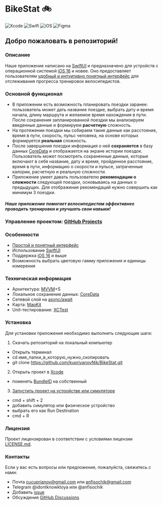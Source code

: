 # **BikeStat 🚲**

![Xcode](https://img.shields.io/badge/Xcode-007ACC?style=for-the-badge&logo=Xcode&logoColor=white)
![Swift](https://img.shields.io/badge/swift-F54A2A?style=for-the-badge&logo=swift&logoColor=white)
![iOS](https://img.shields.io/badge/iOS-000000?style=for-the-badge&logo=ios&logoColor=white)
![Figma](https://img.shields.io/badge/figma-%23F24E1E.svg?style=for-the-badge&logo=figma&logoColor=white)

## Добро пожаловать в репозиторий!

### Описание
Наше приложение написано на [SwiftUI](https://developer.apple.com/xcode/swiftui/) и предназначено для устройств с операционной системой [iOS 16](https://ru.wikipedia.org/wiki/IOS_16) и новее. 
Оно предоставляет пользователям [удобный и интуитивно понятный интерфейс](https://www.figma.com/file/9rCteZ4QIBH2Uw3MMreihN/the-true-bikestat?type=design&node-id=441%3A1121&mode=design&t=SWfG9qbFdvQHJvIh-1) для отслеживания прогресса тренировок велосипедистов. 

### Основной функционал
- В приложении есть возможность планировать поездки заранее: пользователь может дать название поездке, выбрать дату и время начала, длину маршрута и желаемое время нахождения в пути. После сохранения запланированной поездки мы анализируем введенные данные и формируем **расчетную** сложность. 
- На протяжении поездки мы собираем такие данные как расстояние, время в пути, скорость, пульс человека, на основе которых формируется **реальная** сложность. 
- После завершения поездки информация о ней **сохраняется** в базу данных [CoreData](https://developer.apple.com/documentation/coredata/) и отображается на экране истории поездок. Пользователь может посмотреть сохраненные данные, которые включают в себя название, дату и время, пройденное расстояние, время в пути, информацию о скорости и пульсе, затраченные калории, расчетную и реальную сложности.
- Приложение умеет давать пользователю **рекомендации о сложности** следующей поездки, основываясь на данных о предыдущих. Для отображения рекомендаций нужно совершить как минимум 3 поездки.

##### Наше приложение помогает велосипедистам эффективнее проводить тренировки и улучшать свои навыки!

### Управление проектом: [GitHub Projects](https://github.com/users/kupriyanovNik/projects/4)

### Особенности
- [Простой и понятный интерфейс](https://www.figma.com/file/9rCteZ4QIBH2Uw3MMreihN/the-true-bikestat?type=design&node-id=441%3A1121&mode=design&t=SWfG9qbFdvQHJvIh-1)
- Использование [SwiftUI](https://developer.apple.com/xcode/swiftui/)
- Поддержка [iOS 16](https://ru.wikipedia.org/wiki/IOS_16) и выше
- Возможность выбрать цветовую гамму приложения и единицы измерения  

### Техническая информация 
- Архитектура: [MVVM](https://ru.wikipedia.org/wiki/Model-View-ViewModel)+S
- Локальное сохранение данных: [CoreData](https://developer.apple.com/documentation/coredata/)
- Сетевой слой на [async/await](https://docs.swift.org/swift-book/documentation/the-swift-programming-language/concurrency/)
- Карта: [MapKit](https://developer.apple.com/documentation/mapkit/)
- Unit-тестирование: [XCTest](https://developer.apple.com/documentation/xctest)

### Установка
Для установки приложения необходимо выполнить следующие шаги:

1. Скачать репозиторий на локальный компьютер
  - Открыть терминал
  - cd имя_папки_в_которую_нужно_скопировать
  - git clone https://github.com/kupriyanovNik/BikeStat.git
2. Открыть проект в [Xcode](https://developer.apple.com/xcode/)
  - поменять [BundleID](https://developer.apple.com/documentation/appstoreconnectapi/bundle_ids) на собственный
3. [Запустить проект на устройстве или симуляторе](https://developer.apple.com/documentation/xcode/running-your-app-in-simulator-or-on-a-device)
  - cmd + shift + 2
  - добавить симулятор или физическое устройство
  - выбрать его как Run Destination
  - cmd + R

### Лицензия
Проект лицензирован в соответствии с условиями лицензии [LICENSE.md](https://github.com/kupriyanovNik/BikeStat/blob/develop/LICENSE).

### Контакты
Если у вас есть вопросы или предложения, пожалуйста, свяжитесь с нами:
- Почта [cucuprianov@gmail.com](mailto:cucuprianov@gmail.com) или [anfisochik@gmail.com](mailto:anfisochik@gmail.com)
- Telegram @idontknowktoya или @anfisochik
- Добавить [issue](https://github.com/kupriyanovNik/BikeStat/issues/new)
- Обсуждения [GitHub Discussions](https://github.com/kupriyanovNik/BikeStat/discussions)
